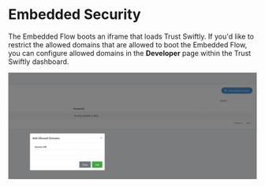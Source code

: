 # Embedded Security

 The Embedded Flow boots an iframe that loads Trust Swiftly. If you'd like to restrict the allowed domains that are allowed to boot the Embedded Flow, you can configure allowed domains in the **Developer** page within the Trust Swiftly dashboard. 

![Allow Domain for Embed](.gitbook/assets/image%20%281%29.png)

